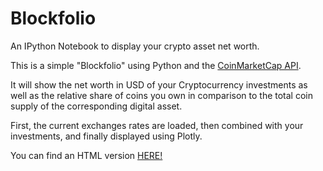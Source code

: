 # Blockfolio

An IPython Notebook to display your crypto asset net worth.

This is a simple "Blockfolio" using Python and the [CoinMarketCap API](https://coinmarketcap.com/api/).

It will show the net worth in USD of your Cryptocurrency investments as well as the relative share
of coins you own in comparison to the total coin supply of the corresponding digital asset.

First, the current exchanges rates are loaded, then combined with your investments,
and finally displayed using Plotly.

You can find an HTML version [HERE!](https://smokincaterpillar.github.io/blockfolio/)
